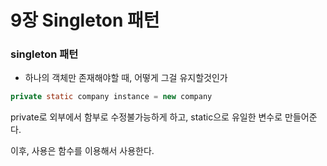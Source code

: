 # 9장 Singleton 패턴

###  singleton 패턴

- 하나의 객체만 존재해야할 때, 어떻게 그걸 유지할것인가

```java
private static company instance = new company
```

private로 외부에서 함부로 수정불가능하게 하고, static으로 유일한 변수로 만들어준다.

이후, 사용은 함수를 이용해서 사용한다.



